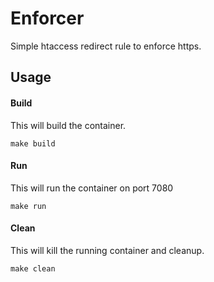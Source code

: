 # Enforcer

Simple htaccess redirect rule to enforce https.

## Usage

#### Build

This will build the container.

`make build`

#### Run

This will run the container on port 7080

`make run`

#### Clean
 
This will kill the running container and cleanup.

`make clean`
